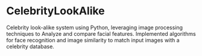 # CelebrityLookAlike
Celebrity look-alike system using Python, leveraging image processing techniques to Analyze and compare facial features. Implemented algorithms for face recognition and image similarity to match input images with a celebrity  database.

